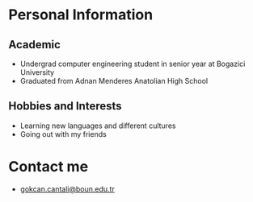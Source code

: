 # Personal Information #

## Academic ##

  * Undergrad computer engineering student in senior year at Bogazici University
  * Graduated from Adnan Menderes Anatolian High School

## Hobbies and Interests ##

  * Learning new languages and different cultures
  * Going out with my friends

# Contact me #

  * gokcan.cantali@boun.edu.tr